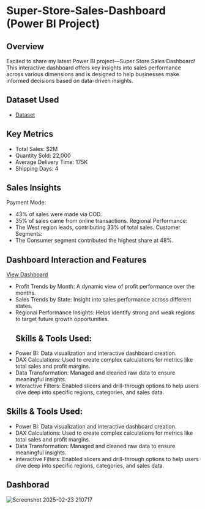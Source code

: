 # Super-Store-Sales-Dashboard  (Power BI Project)
## Overview
Excited to share my latest Power BI project—Super Store Sales Dashboard! This interactive dashboard offers key insights into sales performance across various dimensions and is designed to help businesses make informed decisions based on data-driven insights.
## Dataset Used
- <a href="https://github.com/adiyantproject/PowerBI-SuperStore-Sales-Dashboard/blob/main/SuperStore%20Sales%20DataSet.xlsx">Dataset</a>

## Key Metrics 
- Total Sales: $2M
- Quantity Sold: 22,000
- Average Delivery Time: 175K
- Shipping Days: 4
## Sales Insights
Payment Mode:
- 43% of sales were made via COD.
- 35% of sales came from online transactions.
Regional Performance:
- The West region leads, contributing 33% of total sales.
Customer Segments:
- The Consumer segment contributed the highest share at 48%.

## Dashboard Interaction and Features 
<a href="https://github.com/adiyantproject/PowerBI-SuperStore-Sales-Dashboard/blob/main/Screenshot%202025-02-23%20210717.png">View Dashboard</a>

- Profit Trends by Month: A dynamic view of profit performance over the months.
- Sales Trends by State: Insight into sales performance across different states.
- Regional Performance Insights: Helps identify strong and weak regions to target future growth opportunities.
  ## Skills & Tools Used:
- Power BI: Data visualization and interactive dashboard creation.
- DAX Calculations: Used to create complex calculations for metrics like total sales and profit margins.
- Data Transformation: Managed and cleaned raw data to ensure meaningful insights.
- Interactive Filters: Enabled slicers and drill-through options to help users dive deep into specific regions, categories, and sales data.
## Skills & Tools Used:
- Power BI: Data visualization and interactive dashboard creation.
- DAX Calculations: Used to create complex calculations for metrics like total sales and profit margins.
- Data Transformation: Managed and cleaned raw data to ensure meaningful insights.
- Interactive Filters: Enabled slicers and drill-through options to help users dive deep into specific regions, categories, and sales data.
## Dashborad
![Screenshot 2025-02-23 210717](https://github.com/user-attachments/assets/c59a29ea-20be-41ba-a157-91652124f54f)

